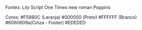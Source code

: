 Fontes: 
Lily Script One
Times new roman
Poppins

Cores:
#F5980C (Laranja)
#000000 (Preto)
#FFFFFF (Branco)
#6060609a(Cinza - Footer)
#EDEDED 